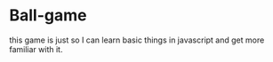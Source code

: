 # Ball-game

this game is just so I can learn basic things in javascript and get more familiar with it.
